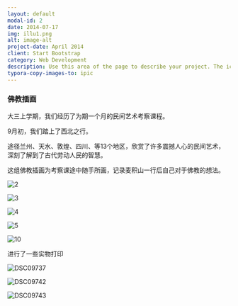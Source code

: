 ```yaml
---
layout: default
modal-id: 2
date: 2014-07-17
img: illu1.png
alt: image-alt
project-date: April 2014
client: Start Bootstrap
category: Web Development
description: Use this area of the page to describe your project. The icon above is part of a free icon set by <a href="https://sellfy.com/p/8Q9P/jV3VZ/">Flat Icons</a>. On their website, you can download their free set with 16 icons, or you can purchase the entire set with 146 icons for only $12!
typora-copy-images-to: ipic
---
```


### 佛教插画

大三上学期，我们经历了为期一个月的民间艺术考察课程。

9月初，我们踏上了西北之行。

途径兰州、天水、敦煌、四川、等13个地区，欣赏了许多震撼人心的民间艺术，深刻了解到了古代劳动人民的智慧。

这组佛教插画为考察课途中随手所画，记录麦积山一行后自己对于佛教的想法。



![2](http://ww2.sinaimg.cn/large/006tNc79gy1ff6rqmxzutj30jq0rt1kx.jpg)



![3](http://ww2.sinaimg.cn/large/006tNc79gy1ff6rqrymfkj30jq0rt1jf.jpg)



![4](http://ww1.sinaimg.cn/large/006tNc79gy1ff6rr17kucj30jq0rt4qp.jpg)



![5](http://ww1.sinaimg.cn/large/006tNc79gy1ff6rr4zu1lj30jq0rtkgs.jpg)





![10](http://ww3.sinaimg.cn/large/006tNc79gy1ff6rrb4lpxj30jq0e8wyw.jpg)



进行了一些实物打印



![DSC09737](http://ww1.sinaimg.cn/large/006tNc79gy1ff6s8f9ri0j30jq0tlk97.jpg)



![DSC09742](http://ww4.sinaimg.cn/large/006tNc79gy1ff6s8kfwfcj30jq0d5wmr.jpg)



![DSC09743](http://ww3.sinaimg.cn/large/006tNc79gy1ff6s8nfkdaj30jq0d5thv.jpg)